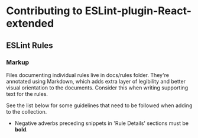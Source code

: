 # Contributing to ESLint-plugin-React-extended

## ESLint Rules

### Markup

Files documenting individual rules live in docs/rules folder. They're annotated
using Markdown, which adds extra layer of legibility and better visual orientation
to the documents. Consider this when writing supporting text for the rules.

See the list below for some guidelines that need to be followed when adding to the
collection.

- Negative adverbs preceding snippets in 'Rule Details' sections must be **bold**.
